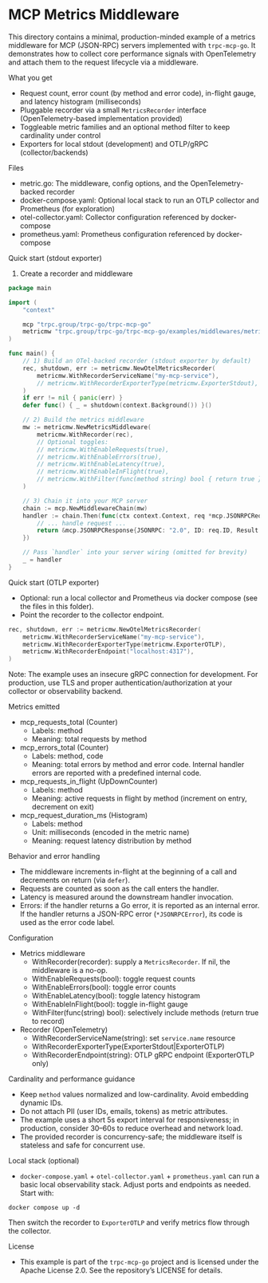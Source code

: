 # MCP Metrics Middleware

This directory contains a minimal, production-minded example of a metrics middleware for MCP (JSON-RPC) servers implemented with `trpc-mcp-go`. It demonstrates how to collect core performance signals with OpenTelemetry and attach them to the request lifecycle via a middleware.

What you get
- Request count, error count (by method and error code), in-flight gauge, and latency histogram (milliseconds)
- Pluggable recorder via a small `MetricsRecorder` interface (OpenTelemetry-based implementation provided)
- Toggleable metric families and an optional method filter to keep cardinality under control
- Exporters for local stdout (development) and OTLP/gRPC (collector/backends)

Files
- metric.go: The middleware, config options, and the OpenTelemetry-backed recorder
- docker-compose.yaml: Optional local stack to run an OTLP collector and Prometheus (for exploration)
- otel-collector.yaml: Collector configuration referenced by docker-compose
- prometheus.yaml: Prometheus configuration referenced by docker-compose

Quick start (stdout exporter)
1) Create a recorder and middleware

```go
package main

import (
    "context"

    mcp "trpc.group/trpc-go/trpc-mcp-go"
    metricmw "trpc.group/trpc-go/trpc-mcp-go/examples/middlewares/metric"
)

func main() {
    // 1) Build an OTel-backed recorder (stdout exporter by default)
    rec, shutdown, err := metricmw.NewOtelMetricsRecorder(
        metricmw.WithRecorderServiceName("my-mcp-service"),
        // metricmw.WithRecorderExporterType(metricmw.ExporterStdout), // default
    )
    if err != nil { panic(err) }
    defer func() { _ = shutdown(context.Background()) }()

    // 2) Build the metrics middleware
    mw := metricmw.NewMetricsMiddleware(
        metricmw.WithRecorder(rec),
        // Optional toggles:
        // metricmw.WithEnableRequests(true),
        // metricmw.WithEnableErrors(true),
        // metricmw.WithEnableLatency(true),
        // metricmw.WithEnableInFlight(true),
        // metricmw.WithFilter(func(method string) bool { return true }),
    )

    // 3) Chain it into your MCP server
    chain := mcp.NewMiddlewareChain(mw)
    handler := chain.Then(func(ctx context.Context, req *mcp.JSONRPCRequest, s mcp.Session) (mcp.JSONRPCMessage, error) {
        // ... handle request ...
        return &mcp.JSONRPCResponse{JSONRPC: "2.0", ID: req.ID, Result: "ok"}, nil
    })

    // Pass `handler` into your server wiring (omitted for brevity)
    _ = handler
}
```

Quick start (OTLP exporter)
- Optional: run a local collector and Prometheus via docker compose (see the files in this folder).
- Point the recorder to the collector endpoint.

```go
rec, shutdown, err := metricmw.NewOtelMetricsRecorder(
    metricmw.WithRecorderServiceName("my-mcp-service"),
    metricmw.WithRecorderExporterType(metricmw.ExporterOTLP),
    metricmw.WithRecorderEndpoint("localhost:4317"),
)
```

Note: The example uses an insecure gRPC connection for development. For production, use TLS and proper authentication/authorization at your collector or observability backend.

Metrics emitted
- mcp_requests_total (Counter)
  - Labels: method
  - Meaning: total requests by method
- mcp_errors_total (Counter)
  - Labels: method, code
  - Meaning: total errors by method and error code. Internal handler errors are reported with a predefined internal code.
- mcp_requests_in_flight (UpDownCounter)
  - Labels: method
  - Meaning: active requests in flight by method (increment on entry, decrement on exit)
- mcp_request_duration_ms (Histogram)
  - Labels: method
  - Unit: milliseconds (encoded in the metric name)
  - Meaning: request latency distribution by method

Behavior and error handling
- The middleware increments in-flight at the beginning of a call and decrements on return (via `defer`).
- Requests are counted as soon as the call enters the handler.
- Latency is measured around the downstream handler invocation.
- Errors: if the handler returns a Go error, it is reported as an internal error. If the handler returns a JSON-RPC error (`*JSONRPCError`), its code is used as the error code label.

Configuration
- Metrics middleware
  - WithRecorder(recorder): supply a `MetricsRecorder`. If nil, the middleware is a no-op.
  - WithEnableRequests(bool): toggle request counts
  - WithEnableErrors(bool): toggle error counts
  - WithEnableLatency(bool): toggle latency histogram
  - WithEnableInFlight(bool): toggle in-flight gauge
  - WithFilter(func(string) bool): selectively include methods (return true to record)
- Recorder (OpenTelemetry)
  - WithRecorderServiceName(string): set `service.name` resource
  - WithRecorderExporterType(ExporterStdout|ExporterOTLP)
  - WithRecorderEndpoint(string): OTLP gRPC endpoint (ExporterOTLP only)

Cardinality and performance guidance
- Keep `method` values normalized and low-cardinality. Avoid embedding dynamic IDs.
- Do not attach PII (user IDs, emails, tokens) as metric attributes.
- The example uses a short 5s export interval for responsiveness; in production, consider 30–60s to reduce overhead and network load.
- The provided recorder is concurrency-safe; the middleware itself is stateless and safe for concurrent use.

Local stack (optional)
- `docker-compose.yaml` + `otel-collector.yaml` + `prometheus.yaml` can run a basic local observability stack. Adjust ports and endpoints as needed. Start with:

```
docker compose up -d
```

Then switch the recorder to `ExporterOTLP` and verify metrics flow through the collector.

License
- This example is part of the `trpc-mcp-go` project and is licensed under the Apache License 2.0. See the repository’s LICENSE for details.

